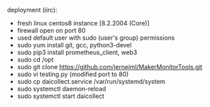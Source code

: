 deployment (iirc):
- fresh linux centos8 instance [8.2.2004 (Core)]
- firewall open on port 80
- used default user with sudo (user's group) permissions
- sudo yum install git, gcc, python3-devel
- sudo pip3 install prometheus_client, web3
- sudo cd /opt
- sudo git clone https://github.com/jernejml/MakerMonitorTools.git
- sudo vi testing.py (modified port to 80)
- sudo cp daicollect.service /var/run/systemd/system
- sudo systemctl daemon-reload
- sudo systemctl start daicollect
